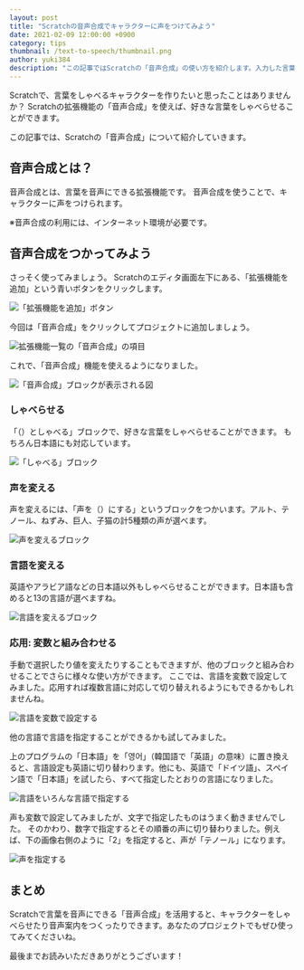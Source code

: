 ```yaml
---
layout: post
title: "Scratchの音声合成でキャラクターに声をつけてみよう"
date: 2021-02-09 12:00:00 +0900
category: tips
thumbnail: /text-to-speech/thumbnail.png
author: yuki384
description: "この記事ではScratchの「音声合成」の使い方を紹介します。入力した言葉を音声にする「音声合成」を使用して、キャラクターを喋らせたり、ナレーションを追加できたりします。"
---
```


Scratchで、言葉をしゃべるキャラクターを作りたいと思ったことはありませんか？
Scratchの拡張機能の「音声合成」を使えば、好きな言葉をしゃべらせることができます。

この記事では、Scratchの「音声合成」について紹介していきます。

## 音声合成とは？
音声合成とは、言葉を音声にできる拡張機能です。
音声合成を使うことで、キャラクターに声をつけられます。

※音声合成の利用には、インターネット環境が必要です。

## 音声合成をつかってみよう
さっそく使ってみましょう。
Scratchのエディタ画面左下にある、「拡張機能を追加」という青いボタンをクリックします。

![「拡張機能を追加」ボタン](1.png)

今回は「音声合成」をクリックしてプロジェクトに追加しましょう。

![拡張機能一覧の「音声合成」の項目](2.png)

これで、「音声合成」機能を使えるようになりました。

![「音声合成」ブロックが表示される図](3.png)

### しゃべらせる
「（）としゃべる」ブロックで、好きな言葉をしゃべらせることができます。
もちろん日本語にも対応しています。

![「しゃべる」ブロック](4.png)

### 声を変える
声を変えるには、「声を（）にする」というブロックをつかいます。アルト、テノール、ねずみ、巨人、子猫の計5種類の声が選べます。

![声を変えるブロック](5.png)


### 言語を変える
英語やアラビア語などの日本語以外もしゃべらせることができます。日本語も含めると13の言語が選べますね。

![言語を変えるブロック](6.png)

### 応用: 変数と組み合わせる
手動で選択したり値を変えたりすることもできますが、他のブロックと組み合わせることでさらに様々な使い方ができます。
ここでは、言語を変数で設定してみました。応用すれば複数言語に対応して切り替えれるようにもできるかもしれませんね。

![言語を変数で設定する](7.png)

他の言語で言語を指定することができるかも試してみました。

上のプログラムの「日本語」を「영어」（韓国語で「英語」の意味）に置き換えると、言語設定も英語に切り替わります。他にも、英語で「ドイツ語」、スペイン語で「日本語」を試したら、すべて指定したとおりの言語になりました。

![言語をいろんな言語で指定する](8.png)

声も変数で設定してみましたが、文字で指定したものはうまく動きませんでした。
そのかわり、数字で指定するとその順番の声に切り替わりました。例えば、下の画像右側のように「2」を指定すると、声が「テノール」になります。

![声を指定する](9.png)

## まとめ
Scratchで言葉を音声にできる「音声合成」を活用すると、キャラクターをしゃべらせたり音声案内をつくったりできます。あなたのプロジェクトでもぜひ使ってみてくださいね。

最後までお読みいただきありがとうございます！
